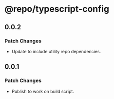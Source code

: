 # @repo/typescript-config

## 0.0.2

### Patch Changes

- Update to include utility repo dependencies.

## 0.0.1

### Patch Changes

- Publish to work on build script.
